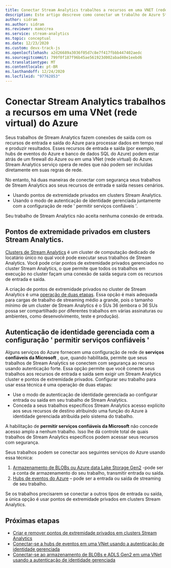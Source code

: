 ```yaml
---
title: Conectar Stream Analytics trabalhos a recursos em uma VNET (rede virtual) do Azure
description: Este artigo descreve como conectar um trabalho de Azure Stream Analytics com recursos que estão em uma VNET.
author: sidram
ms.author: sidram
ms.reviewer: mamccrea
ms.service: stream-analytics
ms.topic: conceptual
ms.date: 12/23/2020
ms.custom: devx-track-js
ms.openlocfilehash: a2d26689a3036f05d7c8e7f417fbbb447402aedc
ms.sourcegitcommit: 799f0f187f96b45ae561923d002abad40e1eebd6
ms.translationtype: MT
ms.contentlocale: pt-BR
ms.lasthandoff: 12/24/2020
ms.locfileid: "97762853"
---
```

# <a name="connect-stream-analytics-jobs-to-resources-in-an-azure-virtual-network-vnet"></a>Conectar Stream Analytics trabalhos a recursos em uma VNet (rede virtual) do Azure

Seus trabalhos de Stream Analytics fazem conexões de saída com os recursos de entrada e saída do Azure para processar dados em tempo real e produzir resultados. Esses recursos de entrada e saída (por exemplo, hubs de eventos do Azure e banco de dados SQL do Azure) podem estar atrás de um firewall do Azure ou em uma VNet (rede virtual) do Azure. Stream Analytics serviço opera de redes que não podem ser incluídas diretamente em suas regras de rede.

No entanto, há duas maneiras de conectar com segurança seus trabalhos de Stream Analytics aos seus recursos de entrada e saída nesses cenários.
* Usando pontos de extremidade privados em clusters Stream Analytics.
* Usando o modo de autenticação de identidade gerenciada juntamente com a configuração de rede ' permitir serviços confiáveis '.

Seu trabalho de Stream Analytics não aceita nenhuma conexão de entrada.

## <a name="private-endpoints-in-stream-analytics-clusters"></a>Pontos de extremidade privados em clusters Stream Analytics.
[Clusters de Stream Analytics](https://docs.microsoft.com/azure/stream-analytics/cluster-overview) é um cluster de computação dedicado de locatário único no qual você pode executar seus trabalhos de Stream Analytics. Você pode criar pontos de extremidade privados gerenciados no cluster Stream Analytics, o que permite que todos os trabalhos em execução no cluster façam uma conexão de saída segura com os recursos de entrada e saída.

A criação de pontos de extremidade privados no cluster de Stream Analytics é uma [operação de duas etapas](https://docs.microsoft.com/azure/stream-analytics/private-endpoints). Essa opção é mais adequada para cargas de trabalho de streaming médio a grande, pois o tamanho mínimo de um cluster de Stream Analytics é o SUs 36 (embora o 36 SUs possa ser compartilhado por diferentes trabalhos em várias assinaturas ou ambientes, como desenvolvimento, teste e produção).

## <a name="managed-identity-authentication-with-allow-trusted-services-configuration"></a>Autenticação de identidade gerenciada com a configuração ' permitir serviços confiáveis '
Alguns serviços do Azure fornecem uma configuração de rede de **serviços confiáveis da Microsoft** , que, quando habilitada, permite que seus trabalhos de Stream Analytics se conectem com segurança ao recurso usando autenticação forte. Essa opção permite que você conecte seus trabalhos aos recursos de entrada e saída sem exigir um Stream Analytics cluster e pontos de extremidade privados. Configurar seu trabalho para usar essa técnica é uma operação de duas etapas:
* Use o modo de autenticação de identidade gerenciada ao configurar entrada ou saída em seu trabalho de Stream Analytics.
* Conceda a seus trabalhos específicos Stream Analytics acesso explícito aos seus recursos de destino atribuindo uma função do Azure à identidade gerenciada atribuída pelo sistema do trabalho. 

A habilitação de **permitir serviços confiáveis da Microsoft** não concede acesso amplo a nenhum trabalho. Isso lhe dá controle total de quais trabalhos de Stream Analytics específicos podem acessar seus recursos com segurança. 

Seus trabalhos podem se conectar aos seguintes serviços do Azure usando essa técnica:
1. [Armazenamento de BLOBs ou Azure data Lake Storage Gen2](https://docs.microsoft.com/azure/stream-analytics/blob-output-managed-identity) -pode ser a conta de armazenamento do seu trabalho, transmitir entrada ou saída.
2. [Hubs de eventos do Azure](https://docs.microsoft.com/azure/stream-analytics/event-hubs-managed-identity) – pode ser a entrada ou saída de streaming de seu trabalho.

Se os trabalhos precisarem se conectar a outros tipos de entrada ou saída, a única opção é usar pontos de extremidade privados em clusters Stream Analytics.

## <a name="next-steps"></a>Próximas etapas

* [Criar e remover pontos de extremidade privados em clusters Stream Analytics](https://docs.microsoft.com/azure/stream-analytics/private-endpoints)
* [Conectar-se a hubs de eventos em uma VNet usando a autenticação de identidade gerenciada](https://docs.microsoft.com/azure/stream-analytics/event-hubs-managed-identity)
* [Conectar-se ao armazenamento de BLOBs e ADLS Gen2 em uma VNet usando a autenticação de identidade gerenciada](https://docs.microsoft.com/azure/stream-analytics/blob-output-managed-identity)
